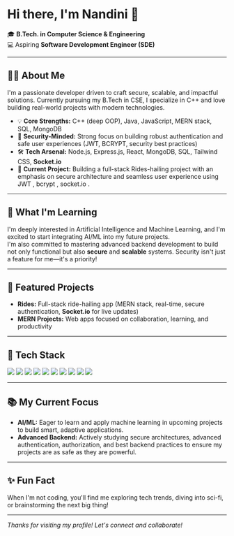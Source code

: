 # Hi there, I'm Nandini 👋

🎓 **B.Tech. in Computer Science & Engineering**  
💻 Aspiring **Software Development Engineer (SDE)**

---

## 👩‍💻 About Me

I'm a passionate developer driven to craft secure, scalable, and impactful solutions. Currently pursuing my B.Tech in CSE, I specialize in C++ and love building real-world projects with modern technologies.

- 💡 **Core Strengths:** C++ (deep OOP), Java, JavaScript, MERN stack, SQL, MongoDB
- 🔐 **Security-Minded:** Strong focus on building robust authentication and safe user experiences (JWT, BCRYPT, security best practices)
- 🛠️ **Tech Arsenal:** Node.js, Express.js, React, MongoDB, SQL, Tailwind CSS, **Socket.io**
- 🚀 **Current Project:** Building a full-stack Rides-hailing project with an emphasis on secure architecture and seamless user experience using JWT , bcrypt , socket.io . 

---

## 🤖 What I'm Learning

I'm deeply interested in Artificial Intelligence and Machine Learning, and I'm excited to start integrating AI/ML into my future projects.  
I'm also committed to mastering advanced backend development to build not only functional but also **secure** and **scalable** systems. Security isn't just a feature for me—it's a priority!

---

## 🚩 Featured Projects

- **Rides:** Full-stack ride-hailing app (MERN stack, real-time, secure authentication, **Socket.io** for live updates)
- **MERN Projects:** Web apps focused on collaboration, learning, and productivity

---

## 🧰 Tech Stack

<p>
  <img src="https://img.shields.io/badge/C++-00599C?style=for-the-badge&logo=c%2B%2B&logoColor=white"/>
  <img src="https://img.shields.io/badge/Java-ED8B00?style=for-the-badge&logo=java&logoColor=white"/>
  <img src="https://img.shields.io/badge/Javascript-F7DF1E?style=for-the-badge&logo=javascript&logoColor=black"/>
  <img src="https://img.shields.io/badge/React-20232A?style=for-the-badge&logo=react&logoColor=61DAFB"/>
  <img src="https://img.shields.io/badge/Node.js-339933?style=for-the-badge&logo=nodedotjs&logoColor=white"/>
  <img src="https://img.shields.io/badge/Express.js-000000?style=for-the-badge&logo=express&logoColor=white"/>
  <img src="https://img.shields.io/badge/MongoDB-4EA94B?style=for-the-badge&logo=mongodb&logoColor=white"/>
  <img src="https://img.shields.io/badge/SQL-4479A1?style=for-the-badge&logo=MySQL&logoColor=white"/>
  <img src="https://img.shields.io/badge/TailwindCSS-06B6D4?style=for-the-badge&logo=tailwindcss&logoColor=white"/>
  <img src="https://img.shields.io/badge/Socket.io-010101?style=for-the-badge&logo=socket.io&logoColor=white"/>
</p>

---

## 📚 My Current Focus

- **AI/ML:** Eager to learn and apply machine learning in upcoming projects to build smart, adaptive applications.
- **Advanced Backend:** Actively studying secure architectures, advanced authentication, authorization, and best backend practices to ensure my projects are as safe as they are powerful.

---

## ✨ Fun Fact

When I'm not coding, you'll find me exploring tech trends, diving into sci-fi, or brainstorming the next big thing!

---

_Thanks for visiting my profile! Let's connect and collaborate!_
